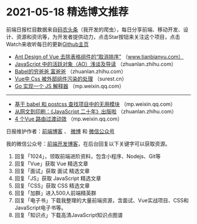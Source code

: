 # 2021-05-18 精选博文推荐

前端日报栏目数据来自[码农头条](https://toutiao.qdkfweb.cn/)（我开发的爬虫），每日分享前端、移动开发、设计、资源和资讯等，为开发者提供动力，点击Star按钮来关注这个项目，点击Watch来收听每日的更新[Github主页](https://github.com/kujian/frontendDaily)
* [Ant Design of Vue 去除表格组件的“取消排序”](https://www.tianbianyu.com/883/) （www.tianbianyu.com）
* [JavaScript 中的活跃对象（AO）浅谈及导读](https://zhuanlan.zhihu.com/p/372895529) （zhuanlan.zhihu.com）
* [Babel的穷爸爸 富爸爸](https://zhuanlan.zhihu.com/p/372882545) （zhuanlan.zhihu.com）
* [Vue中 Css 被外部组件污染的处理](https://surest.cn/archives/182/) （surest.cn）
* [Go 实现一个 JS 解释器](https://mp.weixin.qq.com/s/a7m-WkCZEN_GK2JF3owXZA) （mp.weixin.qq.com）

***
* [基于 babel 和 postcss 查找项目中的无用模块](https://mp.weixin.qq.com/s?__biz=MzkzMTIzMDUwMg==&mid=2247483963&idx=1&sn=a21014e04ca1b05f24542c21b76defcb) （mp.weixin.qq.com）
* [从网文到印刷：《JavaScript 二十年》出版啦](https://zhuanlan.zhihu.com/p/373065151) （zhuanlan.zhihu.com）
* [4 个Vue 路由过渡动效](https://mp.weixin.qq.com/s?__biz=MzI3NzIzMDY0NA==&mid=2247501842&idx=1&sn=05f3cc8d4c88b75481b4cac4bb25f8cf) （mp.weixin.qq.com）

日报维护作者：[前端博客](https://qdkfweb.cn/) 、 [微博](http://weibo.com/kujian) 和 [微信公众号](https://open.weixin.qq.com/qr/code?username=caibaojian_com)

我的微信公众号：[前端开发博客](https://open.weixin.qq.com/qr/code?username=caibaojian_com)，在后台回复以下关键字可以获取资源。

1. 回复「1024」，领取前端进阶资料，包含小程序、Nodejs、Git等
2. 回复「Vue」获取 Vue 精选文章
3. 回复「面试」获取 面试 精选文章
4. 回复「JS」获取 JavaScript 精选文章
5. 回复「CSS」获取 CSS 精选文章
6. 回复「加群」进入500人前端精英群
7. 回复「电子书」下载我整理的大量前端资源，含面试、Vue实战项目、CSS和JavaScript电子书等。
8. 回复「知识点」下载高清JavaScript知识点图谱